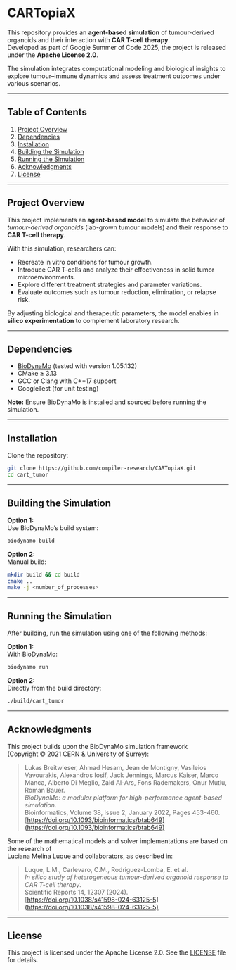 # CARTopiaX

This repository provides an **agent-based simulation** of tumour-derived organoids and their interaction with **CAR T-cell therapy**.  
Developed as part of Google Summer of Code 2025, the project is released under the **Apache License 2.0**.

The simulation integrates computational modeling and biological insights to explore tumour–immune dynamics and assess treatment outcomes under various scenarios.

---

## Table of Contents

1. [Project Overview](#project-overview)
2. [Dependencies](#dependencies)
3. [Installation](#installation)
4. [Building the Simulation](#building-the-simulation)
5. [Running the Simulation](#running-the-simulation)
6. [Acknowledgments](#acknowledgments)
7. [License](#license)

---

## Project Overview

This project implements an **agent-based model** to simulate the behavior of *tumour-derived organoids* (lab-grown tumour models) and their response to **CAR T-cell therapy**.

With this simulation, researchers can:
- Recreate in vitro conditions for tumour growth.
- Introduce CAR T-cells and analyze their effectiveness in solid tumor microenvironments.
- Explore different treatment strategies and parameter variations.
- Evaluate outcomes such as tumour reduction, elimination, or relapse risk.

By adjusting biological and therapeutic parameters, the model enables **in silico experimentation** to complement laboratory research.

---

## Dependencies

- [BioDynaMo](https://biodynamo.org/) (tested with version 1.05.132)
- CMake ≥ 3.13
- GCC or Clang with C++17 support
- GoogleTest (for unit testing)

**Note:** Ensure BioDynaMo is installed and sourced before running the simulation.

---

## Installation

Clone the repository:
```bash
git clone https://github.com/compiler-research/CARTopiaX.git
cd cart_tumor
```

---

## Building the Simulation

**Option 1:**  
Use BioDynaMo’s build system:
```bash
biodynamo build
```

**Option 2:**  
Manual build:
```bash
mkdir build && cd build
cmake ..
make -j <number_of_processes>
```

---

## Running the Simulation

After building, run the simulation using one of the following methods:

**Option 1:**  
With BioDynaMo:
```bash
biodynamo run
```

**Option 2:**  
Directly from the build directory:
```bash
./build/cart_tumor
```

---

## Acknowledgments

This project builds upon the BioDynaMo simulation framework  
(Copyright © 2021 CERN & University of Surrey):

> Lukas Breitwieser, Ahmad Hesam, Jean de Montigny, Vasileios Vavourakis, Alexandros Iosif, Jack Jennings, Marcus Kaiser, Marco Manca, Alberto Di Meglio, Zaid Al-Ars, Fons Rademakers, Onur Mutlu, Roman Bauer.  
> *BioDynaMo: a modular platform for high-performance agent-based simulation*.  
> Bioinformatics, Volume 38, Issue 2, January 2022, Pages 453–460.  
> [https://doi.org/10.1093/bioinformatics/btab649](https://doi.org/10.1093/bioinformatics/btab649)

Some of the mathematical models and solver implementations are based on the research of  
Luciana Melina Luque and collaborators, as described in:

> Luque, L.M., Carlevaro, C.M., Rodriguez-Lomba, E. et al.  
> *In silico study of heterogeneous tumour-derived organoid response to CAR T-cell therapy*.  
> Scientific Reports 14, 12307 (2024).  
> [https://doi.org/10.1038/s41598-024-63125-5](https://doi.org/10.1038/s41598-024-63125-5)

---

## License

This project is licensed under the Apache License 2.0. See the [LICENSE](LICENSE) file for details.